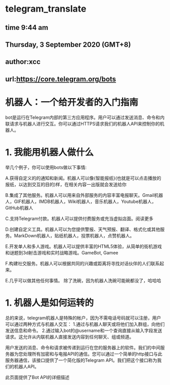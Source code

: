 # telegram_translate
## time 9:44 am
## Thursday, 3 September 2020 (GMT+8)
## author:xcc
## url:https://core.telegram.org/bots


# 机器人：一个给开发者的入门指南

bot是运行在Telegram内部的第三方应用程序。用户可以通过发送消息、命令和内联请求与机器人进行交互。你可以通过HTTPS请求我们的机器人API来控制你的机器人。


# 1. 我能用机器人做什么
举几个例子，你可以使用bots做以下事情:

A.获得自定义的的通知和新闻。机器人可以像{智能报纸}(也就是可以点击播放的报纸，以达到交互的目的)样，在相关内容一出版就会发送给你

B.集成了其他服务。机器人可以用来自外部服务的内容丰富电报聊天。Gmail机器人，GIF机器人，IMDB机器人，Wiki机器人，音乐机器人，Youtube机器人，GitHub机器人

C.支持Telegram付款。机器人可以提供付费服务或充当虚拟店面。阅读更多

D.创建自定义工具。机器人可以为您提供警报、天气预报、翻译、格式化或其他服务。MarkDown机器人，贴纸机器人，投票机器人，点赞机器人。

E.开发单人和多人游戏。机器人可以提供丰富的HTML5体验，从简单的街机游戏和谜题到3d射击游戏和实时战略游戏。GameBot, Gamee

F.构建社交服务。机器人可以根据共同的兴趣或距离将寻找对话伙伴的人们联系起来。

E.几乎可以做其他任何事情。 除了洗碗，因为机器人洗碗可能碗都没了，哈哈哈

# 1. 机器人是如何运转的
总的来说，telegram机器人是特殊的帐户，因为不需电话号码就可以注册，用户可以通过两种方式与机器人交互：
1.通过与机器人聊天或将他们加入群组，向他们发送信息和命令。
2.通过输入bot的@username和一个查询直接从输入字段发送请求。这允许从内联机器人直接发送内容到任何聊天、组或频道。

用户发送的消息、命令和请求被传递到运行在您的服务器上的软件。我们的中间服务器为您处理所有加密和与电报API的通信。您可以通过一个简单的http接口与此服务器通信，该接口提供了一个简化版的Telegram API。我们把这个接口称为我们的机器人API。

此页面提供了Bot API的详细描述
